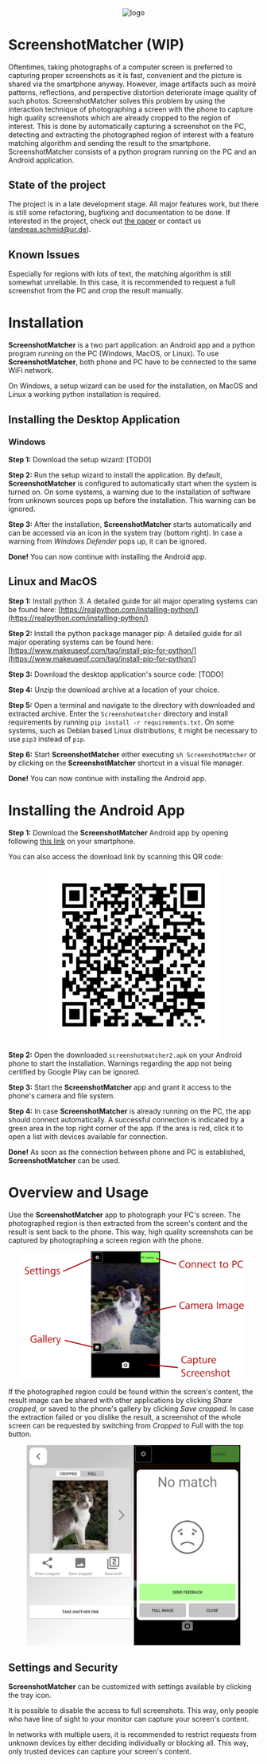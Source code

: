 <div align="center">
<img src="https://user-images.githubusercontent.com/55558407/131850012-8d9aa470-18f3-419c-a7f4-7e69bb1f44d7.png" alt="logo" width="200" align="center"/>
</div>

#  ScreenshotMatcher (WIP)

Oftentimes, taking photographs of a computer screen is preferred to capturing proper screenshots as it is fast, convenient and the picture is shared via the smartphone anyway.
However, image artifacts such as moiré patterns, reflections, and perspective distortion deteriorate image quality of such photos.
ScreenshotMatcher solves this problem by using the interaction technique of photographing a screen with the phone to capture high quality screenshots which are already cropped to the region of interest.
This is done by automatically capturing a screenshot on the PC, detecting and extracting the photographed region of interest with a feature matching algorithm and sending the result to the smartphone.
ScreenshotMatcher consists of a python program running on the PC and an Android application.

## State of the project

The project is in a late development stage.
All major features work, but there is still some refactoring, bugfixing and documentation to be done.
If interested in the project, check out [the paper](https://epub.uni-regensburg.de/47814/1/screenshotmatcher.pdf) or contact us (andreas.schmid@ur.de).

## Known Issues

Especially for regions with lots of text, the matching algorithm is still somewhat unreliable.
In this case, it is recommended to request a full screenshot from the PC and crop the result manually.

# Installation

**ScreenshotMatcher** is a two part application: an Android app and a python program running on the PC (Windows, MacOS, or Linux).
To use **ScreenshotMatcher**, both phone and PC have to be connected to the same WiFi network.

On Windows, a setup wizard can be used for the installation, on MacOS and Linux a working python installation is required.

## Installing the Desktop Application

### Windows

**Step 1:**
Download the setup wizard:
[TODO]

**Step 2:**
Run the setup wizard to install the application.
By default, **ScreenshotMatcher** is configured to automatically start when the system is turned on.
On some systems, a warning due to the installation of software from unknown sources pops up before the installation.
This warning can be ignored.

**Step 3:**
After the installation, **ScreenshotMatcher** starts automatically and can be accessed via an icon in the system tray (bottom right).
In case a warning from *Windows Defender* pops up, it can be ignored.

**Done!**
You can now continue with installing the Android app.

## Linux and MacOS

**Step 1:**
Install python 3.
A detailed guide for all major operating systems can be found here:
[https://realpython.com/installing-python/](https://realpython.com/installing-python/)

**Step 2:**
Install the python package manager pip:
A detailed guide for all major operating systems can be found here:
[https://www.makeuseof.com/tag/install-pip-for-python/](https://www.makeuseof.com/tag/install-pip-for-python/)

**Step 3:**
Download the desktop application's source code:
[TODO]

**Step 4:**
Unzip the download archive at a location of your choice.

**Step 5:**
Open a terminal and navigate to the directory with downloaded and extracted archive.
Enter the `Screenshotmatcher` directory and install requirements by running `pip install -r requirements.txt`.
On some systems, such as Debian based Linux distributions, it might be necessary to use `pip3` instead of `pip`.

**Step 6:**
Start **ScreenshotMatcher** either executing `sh ScreenshotMatcher` or by clicking on the **ScreenshotMatcher** shortcut in a visual file manager.

**Done!**
You can now continue with installing the Android app.

# Installing the Android App

**Step 1:**
Download the **ScreenshotMatcher** Android app by opening following [this link](https://github.com/PDA-UR/Screenshotmatcher-2.0/blob/master/android/app/build/outputs/apk/debug/app-debug.apk) on your smartphone.

You can also access the download link by scanning this QR code:

<p align="center">
  <img src="documentation/resources/qr_app_debug.png" width=350 height=350>
</p>

**Step 2:**
Open the downloaded `screenshotmatcher2.apk` on your Android phone to start the installation.
Warnings regarding the app not being certified by Google Play can be ignored.

**Step 3:**
Start the **ScreenshotMatcher** app and grant it access to the phone's camera and file system.

**Step 4:**
In case **ScreenshotMatcher** is already running on the PC, the app should connect automatically.
A successful connection is indicated by a green area in the top right corner of the app.
If the area is red, click it to open a list with devices available for connection.

**Done!**
As soon as the connection between phone and PC is established, **ScreenshotMatcher** can be used.

# Overview and Usage

Use the **ScreenshotMatcher** app to photograph your PC's screen.
The photographed region is then extracted from the screen's content and the result is sent back to the phone.
This way, high quality screenshots can be captured by photographing a screen region with the phone.

<p align="center">
  <img src="documentation/resources/app_overview_detail.png" width=452 height=256>
</p>

If the photographed region could be found within the screen's content, the result image can be shared with other applications by clicking *Share cropped*, or saved to the phone's gallery by clicking *Save cropped*.
In case the extraction failed or you dislike the result, a screenshot of the whole screen can be requested by switching from *Cropped* to *Full* with the top button.

<p align="center">
  <img src="documentation/resources/app_result.png" width=430 height=402>
</p>

## Settings and Security

**ScreenshotMatcher** can be customized with settings available by clicking the tray icon.

It is possible to disable the access to full screenshots.
This way, only people who have line of sight to your monitor can capture your screen's content.

In networks with multiple users, it is recommended to restrict requests from unknown devices by either deciding individually or blocking all.
This way, only trusted devices can capture your screen's content.
